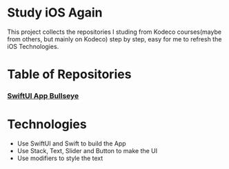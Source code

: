 # Study iOS Again
This project collects the repositories I studing from Kodeco courses(maybe from others, but mainly on Kodeco) step by step, easy for me to refresh the iOS Technologies.

# Table of Repositories
### [SwiftUI App Bullseye](https://github.com/JustinInCoding/BullseyeSwiftUI)

# Technologies
- Use SwiftUI and Swift to build the App
- Use Stack, Text, Slider and Button to make the UI
- Use modifiers to style the text